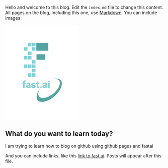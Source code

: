 Hello and welcome to this blog. Edit the `index.md` file to change this content. All pages on the blog, including this one, use [Markdown](https://guides.github.com/features/mastering-markdown/). You can include images:

![Image of fast.ai logo](images/logo.png)

## What do you want to learn today?

I am trying to learn how to blog on github using github pages and fastai

And you can include links, like this [link to fast.ai](https://www.fast.ai). Posts will appear after this file. 
